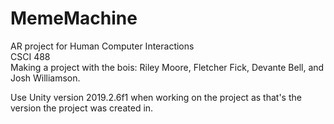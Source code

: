 # MemeMachine
AR project for Human Computer Interactions  
CSCI 488  
Making a project with the bois: Riley Moore, Fletcher Fick, Devante Bell, and Josh Williamson.  
  
Use Unity version 2019.2.6f1 when working on the project as that's the version the project was created in.
